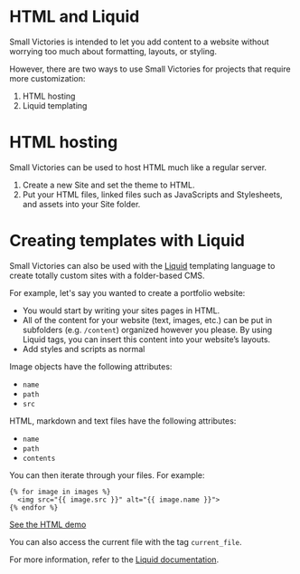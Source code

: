 # HTML and Liquid

Small Victories is intended to let you add content to a website without worrying too much about formatting, layouts, or styling.

However, there are two ways to use Small Victories for projects that require more customization:

1. HTML hosting
2. Liquid templating

# HTML hosting

Small Victories can be used to host HTML much like a regular server.

1. Create a new Site and set the theme to HTML.
2. Put your HTML files, linked files such as JavaScripts and Stylesheets, and assets into your Site folder.

# Creating templates with Liquid
Small Victories can also be used with the [Liquid](https://github.com/Shopify/liquid/wiki/liquid-for-designers) templating language to create totally custom sites with a folder-based CMS.

For example, let's say you wanted to create a portfolio website:
+ You would start by writing your sites pages in HTML.
+ All of the content for your website (text, images, etc.) can be put in subfolders (e.g. `/content`) organized however you please. By using Liquid tags, you can insert this content into your website’s layouts.
+ Add styles and scripts as normal

Image objects have the following attributes:
+ `name`
+ `path`
+ `src`

HTML, markdown and text files have the following attributes:
+ `name`
+ `path`
+ `contents`

You can then iterate through your files. For example:

```
{% for image in images %}
  <img src="{{ image.src }}" alt="{{ image.name }}">
{% endfor %}
```

[See the HTML demo](http://demo.smallvictori.es/html-theme)

You can also access the current file with the tag `current_file`.

For more information, refer to the [Liquid documentation]().